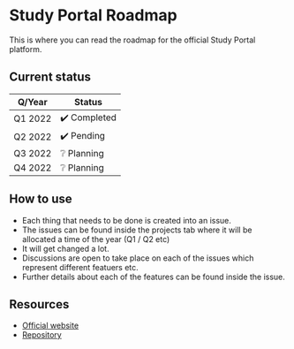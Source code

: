 # Study Portal Roadmap

This is where you can read the roadmap for the official Study Portal platform.

## Current status

| Q/Year | Status |
|--------|--------|
| Q1 2022 | ✔️ Completed |
| Q2 2022 | ✔️ Pending |
| Q3 2022 | ❔ Planning |
| Q4 2022 | ❔ Planning |

## How to use

- Each thing that needs to be done is created into an issue.
- The issues can be found inside the projects tab where it will be allocated a time of the year (Q1 / Q2 etc)
- It will get changed a lot.
- Discussions are open to take place on each of the issues which represent different featuers etc.
- Further details about each of the features can be found inside the issue.

## Resources

- [Official website](https://studyportal.cloud)
- [Repository](https://github.com/WillTheDeveloper/StudyPortal)
